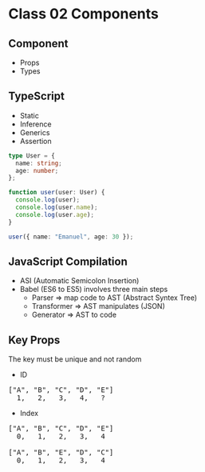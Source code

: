 # Class 02 Components

## Component

- Props
- Types

## TypeScript

- Static
- Inference
- Generics
- Assertion

```ts
type User = {
  name: string;
  age: number;
};

function user(user: User) {
  console.log(user);
  console.log(user.name);
  console.log(user.age);
}

user({ name: "Emanuel", age: 30 });
```

## JavaScript Compilation

- ASI (Automatic Semicolon Insertion)
- Babel (ES6 to ES5) involves three main steps
  - Parser => map code to AST (Abstract Syntex Tree)
  - Transformer => AST manipulates (JSON)
  - Generator => AST to code

## Key Props

The key must be unique and not random

- ID

<pre>
["A", "B", "C", "D", "E"]
  1,   2,   3,   4,   ?
</pre>

- Index

<pre>
["A", "B", "C", "D", "E"]
  0,   1,   2,   3,   4

["A", "B", "E", "D", "C"]
  0,   1,   2,   3,   4
</pre>
